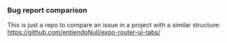 ### Bug report comparison

This is just a repo to compare an issue in a project with a similar structure:
https://github.com/entiendoNull/expo-router-ui-tabs/
